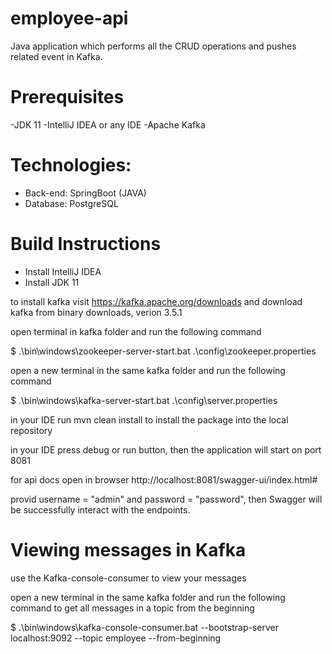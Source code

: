 # employee-api

Java application which performs all the CRUD operations and pushes related event in Kafka.

# Prerequisites

-JDK 11
-IntelliJ IDEA or any IDE
-Apache Kafka

# Technologies:

- Back-end: SpringBoot (JAVA)
- Database: PostgreSQL

# Build Instructions

- Install IntelliJ IDEA
- Install JDK 11

to install kafka visit https://kafka.apache.org/downloads
and download kafka from binary downloads, verion 3.5.1

open terminal in kafka folder and run the following command 

$  .\bin\windows\zookeeper-server-start.bat .\config\zookeeper.properties

open a new terminal in the same kafka folder and run the following command 

$  .\bin\windows\kafka-server-start.bat .\config\server.properties

in your IDE run mvn clean install to install the package into the local repository

in your IDE press debug or run button, then the application will start on port 8081

for api docs open in browser http://localhost:8081/swagger-ui/index.html#

provid username = "admin" and password = "password", then Swagger will be successfully interact with the endpoints.

# Viewing messages in Kafka

use the Kafka-console-consumer to view your messages

open a new terminal in the same kafka folder and run the following command to get all messages in a topic from the beginning

$  .\bin\windows\kafka-console-consumer.bat --bootstrap-server localhost:9092 --topic employee --from-beginning



